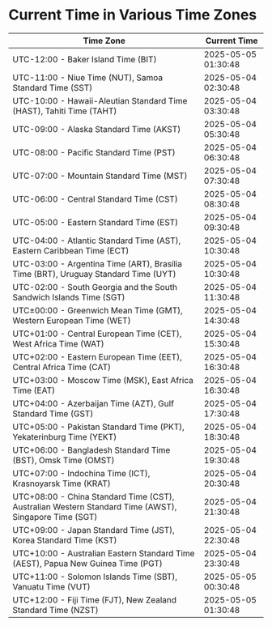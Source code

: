 # Current Time in Various Time Zones

| Time Zone | Current Time |
|-----------|--------------|
| UTC-12:00 - Baker Island Time (BIT) | 2025-05-05 01:30:48 |
| UTC-11:00 - Niue Time (NUT), Samoa Standard Time (SST) | 2025-05-04 02:30:48 |
| UTC-10:00 - Hawaii-Aleutian Standard Time (HAST), Tahiti Time (TAHT) | 2025-05-04 03:30:48 |
| UTC-09:00 - Alaska Standard Time (AKST) | 2025-05-04 05:30:48 |
| UTC-08:00 - Pacific Standard Time (PST) | 2025-05-04 06:30:48 |
| UTC-07:00 - Mountain Standard Time (MST) | 2025-05-04 07:30:48 |
| UTC-06:00 - Central Standard Time (CST) | 2025-05-04 08:30:48 |
| UTC-05:00 - Eastern Standard Time (EST) | 2025-05-04 09:30:48 |
| UTC-04:00 - Atlantic Standard Time (AST), Eastern Caribbean Time (ECT) | 2025-05-04 10:30:48 |
| UTC-03:00 - Argentina Time (ART), Brasília Time (BRT), Uruguay Standard Time (UYT) | 2025-05-04 10:30:48 |
| UTC-02:00 - South Georgia and the South Sandwich Islands Time (SGT) | 2025-05-04 11:30:48 |
| UTC±00:00 - Greenwich Mean Time (GMT), Western European Time (WET) | 2025-05-04 14:30:48 |
| UTC+01:00 - Central European Time (CET), West Africa Time (WAT) | 2025-05-04 15:30:48 |
| UTC+02:00 - Eastern European Time (EET), Central Africa Time (CAT) | 2025-05-04 16:30:48 |
| UTC+03:00 - Moscow Time (MSK), East Africa Time (EAT) | 2025-05-04 16:30:48 |
| UTC+04:00 - Azerbaijan Time (AZT), Gulf Standard Time (GST) | 2025-05-04 17:30:48 |
| UTC+05:00 - Pakistan Standard Time (PKT), Yekaterinburg Time (YEKT) | 2025-05-04 18:30:48 |
| UTC+06:00 - Bangladesh Standard Time (BST), Omsk Time (OMST) | 2025-05-04 19:30:48 |
| UTC+07:00 - Indochina Time (ICT), Krasnoyarsk Time (KRAT) | 2025-05-04 20:30:48 |
| UTC+08:00 - China Standard Time (CST), Australian Western Standard Time (AWST), Singapore Time (SGT) | 2025-05-04 21:30:48 |
| UTC+09:00 - Japan Standard Time (JST), Korea Standard Time (KST) | 2025-05-04 22:30:48 |
| UTC+10:00 - Australian Eastern Standard Time (AEST), Papua New Guinea Time (PGT) | 2025-05-04 23:30:48 |
| UTC+11:00 - Solomon Islands Time (SBT), Vanuatu Time (VUT) | 2025-05-05 00:30:48 |
| UTC+12:00 - Fiji Time (FJT), New Zealand Standard Time (NZST) | 2025-05-05 01:30:48 |
